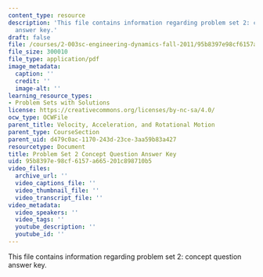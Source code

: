 ```yaml
---
content_type: resource
description: 'This file contains information regarding problem set 2: concept question
  answer key.'
draft: false
file: /courses/2-003sc-engineering-dynamics-fall-2011/95b8397e98cf6157a665201c898710b5_MIT2_003SCF11_pset2CoSol.pdf
file_size: 300010
file_type: application/pdf
image_metadata:
  caption: ''
  credit: ''
  image-alt: ''
learning_resource_types:
- Problem Sets with Solutions
license: https://creativecommons.org/licenses/by-nc-sa/4.0/
ocw_type: OCWFile
parent_title: Velocity, Acceleration, and Rotational Motion
parent_type: CourseSection
parent_uid: d479c0ac-1170-243d-23ce-3aa59b83a427
resourcetype: Document
title: Problem Set 2 Concept Question Answer Key
uid: 95b8397e-98cf-6157-a665-201c898710b5
video_files:
  archive_url: ''
  video_captions_file: ''
  video_thumbnail_file: ''
  video_transcript_file: ''
video_metadata:
  video_speakers: ''
  video_tags: ''
  youtube_description: ''
  youtube_id: ''
---
```

This file contains information regarding problem set 2: concept question answer key.